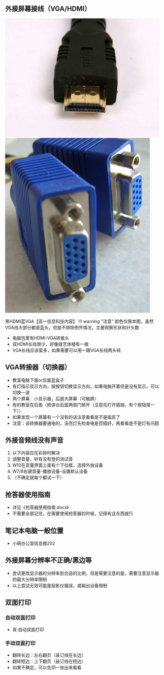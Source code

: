 ## 外接屏幕接线（VGA/HDMI）
![HDMI](../img/knowledge/hdmi.jpg "HDMI")
![VGA](../img/knowledge/vga.jpg "VGA")

黑HDMI蓝VGA【高一信息科技内容】
!!! warning "注意"
    颜色仅限本图，虽然VGA线大部分都是蓝头，但是不排除例外情况，主要观察形状和针头数
* 电脑包里有HDMI-VGA转接头
* 双HDMI长线很少，好像就艺体楼有一根
* VGA长线应该蛮多，如果需要可以用一跟VGA长线两头转

## VGA转接器（切换器）
* 教室电脑下面or后面蓝盒子
* 有灯指示显示方向，按按钮切换显示方向，如果电脑开着但是没有显示，可以切换一波
* 两个屏幕：小显示器，后面大屏幕（可触屏）
* 有的教室在后面（把讲台后面两扇门掰开（注意先打开插销，有个按钮按一下））
* 如果发现一个屏幕有一个没有的话注意看看是不是插反了
* 注意：该转换器要通电的，没亮灯先检查电是否插好，再看看是不是灯有问题

## 外接音频线没有声音
1.	以下内容应在彩排时解决
2.	调整音量，听有没有登的测试音
3.	W10在音量界面上面有个下拉框，选择外放设备
4.	W7/8右键音量-播放设备-设置默认设备
5.	（不确定就每个都试一下）

## 抢答器使用指南
* 详见《抢答器使用指南.docx》
* 不需要全部记住，在需要使用抢答器的时候，记得有这东西就行

## 笔记本电脑一般位置
* 小萌办公室信息楼202

## 外接屏幕分辨率不正确/黑边等
* 尝试更改显示器的分辨率到合适的比例，但是需要注意的是，需要注意显示器的最大分辨率限制
* 以上尝试无效可能是投影仪偏误，或输出设备限制

## 双面打印
### 自动双面打印
* 真·自动双面打印

### 手动双面打印
* 翻转长边：左右翻页（装订线在长边）
* 翻转短边：上下翻页（装订线在短边）
* 如果不确定，可以先印一张出来看看











